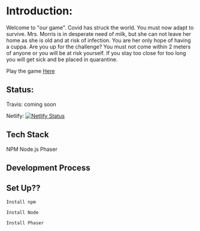 # Introduction:

Welcome to "our game".
Covid has struck the world. You must now adapt to survive.
Mrs. Morris is in desperate need of milk, but she can not leave her home as she is old and at risk of infection.
You are her only hope of having a cuppa.
Are you up for the challenge?
You must not come within 2 meters of anyone or you will be at risk yourself.
If you stay too close for too long you will get sick and be placed in quarantine.

Play the game [Here](https://mystifying-morse-ca1a8f.netlify.app/)

## Status:
Travis: coming soon

Netlify: [![Netlify Status](https://api.netlify.com/api/v1/badges/f85798db-97cc-41e1-a868-d27cb1be1d51/deploy-status)](https://app.netlify.com/sites/mystifying-morse-ca1a8f/deploys)

## Tech Stack
NPM
Node.js
Phaser

## Development Process

## Set Up??
```
Install npm
```
```
Install Node
```
```
Install Phaser
```
